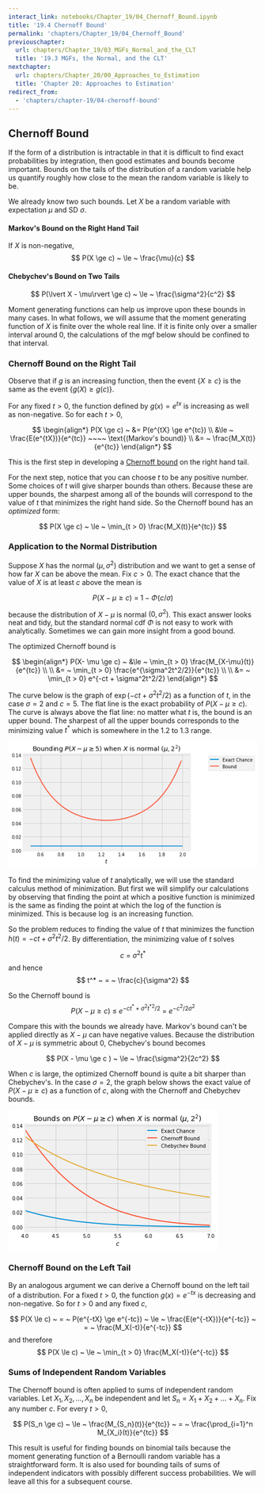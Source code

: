 ```yaml
---
interact_link: notebooks/Chapter_19/04_Chernoff_Bound.ipynb
title: '19.4 Chernoff Bound'
permalink: 'chapters/Chapter_19/04_Chernoff_Bound'
previouschapter:
  url: chapters/Chapter_19/03_MGFs_Normal_and_the_CLT
  title: '19.3 MGFs, the Normal, and the CLT'
nextchapter:
  url: chapters/Chapter_20/00_Approaches_to_Estimation
  title: 'Chapter 20: Approaches to Estimation'
redirect_from:
  - 'chapters/chapter-19/04-chernoff-bound'
---
```


## Chernoff Bound

If the form of a distribution is intractable in that it is difficult to find exact probabilities by integration, then good estimates and bounds become important. Bounds on the tails of the distribution of a random variable help us quantify roughly how close to the mean the random variable is likely to be. 

We already know two such bounds. Let $X$ be a random variable with expectation $\mu$ and SD $\sigma$.

#### Markov's Bound on the Right Hand Tail
If $X$ is non-negative, 
$$
P(X \ge c) ~  \le ~ \frac{\mu}{c}
$$

#### Chebychev's Bound on Two Tails
$$
P(\lvert X - \mu\rvert \ge c) ~ \le ~ \frac{\sigma^2}{c^2}
$$

Moment generating functions can help us improve upon these bounds in many cases. In what follows, we will assume that the moment generating function of $X$ is finite over the whole real line. If it is finite only over a smaller interval around 0, the calculations of the mgf below should be confined to that interval.

### Chernoff Bound on the Right Tail
Observe that if $g$ is an increasing function, then the event $\{ X \ge c \}$ is the same as the event $\{ g(X) \ge g(c)\}$. 

For any fixed $t > 0$, the function defined by $g(x) = e^{tx}$ is increasing as well as non-negative. So for each $t > 0$,

$$
\begin{align*}
P(X \ge c) ~ &= P(e^{tX} \ge e^{tc}) \\
&\le ~ \frac{E(e^{tX})}{e^{tc}} ~~~~ \text{(Markov's bound)} \\
&= ~ \frac{M_X(t)}{e^{tc}}
\end{align*}
$$

This is the first step in developing a [Chernoff bound](https://en.wikipedia.org/wiki/Chernoff_bound) on the right hand tail. 

For the next step, notice that you can choose $t$ to be any positive number. Some choices of $t$ will give sharper bounds than others. Because these are upper bounds, the sharpest among all of the bounds will correspond to the value of $t$ that minimizes the right hand side. So the Chernoff bound has an *optimized* form:

$$
P(X \ge c) ~ \le ~ \min_{t > 0} \frac{M_X(t)}{e^{tc}}
$$

### Application to the Normal Distribution

Suppose $X$ has the normal $(\mu, \sigma^2)$ distribution and we want to get a sense of how far $X$ can be above the mean. Fix $c > 0$. The exact chance that the value of $X$ is at least $c$ above the mean is

$$
P(X - \mu \ge c) ~ = ~ 1 - \Phi(c/\sigma)
$$

because the distribution of $X - \mu$ is normal $(0, \sigma^2)$. This exact answer looks neat and tidy, but the standard normal cdf $\Phi$ is not easy to work with analytically. Sometimes we can gain more insight from a good bound.

The optimized Chernoff bound is

$$
\begin{align*}
P(X- \mu \ge c) ~ &\le ~ \min_{t > 0} \frac{M_{X-\mu}(t)}{e^{tc}} \\ \\
&= ~ \min_{t > 0} \frac{e^{\sigma^2t^2/2}}{e^{tc}} \\ \\
&= ~ \min_{t > 0} e^{-ct + \sigma^2t^2/2}
\end{align*}
$$

The curve below is the graph of $\exp(-ct + \sigma^2t^2/2)$ as a function of $t$, in the case $\sigma = 2$ and $c = 5$. The flat line is the exact probability of $P(X - \mu \ge c)$. The curve is always above the flat line: no matter what $t$ is, the bound is an upper bound. The sharpest of all the upper bounds corresponds to the minimizing value $t^*$ which is somewhere in the 1.2 to 1.3 range.





![png](../../images/chapters/Chapter_19/04_Chernoff_Bound_4_0.png)


To find the minimizing value of $t$ analytically, we will use the standard calculus method of minimization. But first we will simplify our calculations by observing that finding the point at which a positive function is minimized is the same as finding the point at which the log of the function is minimized. This is because $\log$ is an increasing function.

So the problem reduces to finding the value of $t$ that minimizes the function $h(t) = -ct + \sigma^2t^2/2$. By differentiation, the minimizing value of $t$ solves

$$
c ~ = ~ \sigma^2 t^*
$$
and hence
$$
t^* ~ = ~ \frac{c}{\sigma^2}
$$

So the Chernoff bound is 
$$
P(X - \mu \ge c) ~ \le ~ e^{-ct^* + \sigma^2{t^*}^2/2} ~ = ~ e^{-c^2/2\sigma^2}
$$

Compare this with the bounds we already have. Markov's bound can't be applied directly as $X - \mu$ can have negative values. Because the distribution of $X - \mu$ is symmetric about 0, Chebychev's bound becomes

$$
P(X - \mu \ge c ) ~ \le ~ \frac{\sigma^2}{2c^2}
$$

When $c$ is large, the optimized Chernoff bound is quite a bit sharper than Chebychev's. In the case $\sigma = 2$, the graph below shows the exact value of $P(X - \mu \ge c)$ as a function of $c$, along with the Chernoff and Chebychev bounds.





![png](../../images/chapters/Chapter_19/04_Chernoff_Bound_6_0.png)


### Chernoff Bound on the Left Tail
By an analogous argument we can derive a Chernoff bound on the left tail of a distribution. For a fixed $t > 0$, the function $g(x) = e^{-tx}$ is decreasing and non-negative. So for $t > 0$ and any fixed $c$,

$$
P(X \le c) ~ = ~ P(e^{-tX} \ge e^{-tc}) ~ \le ~ \frac{E(e^{-tX})}{e^{-tc}}
~ = ~ \frac{M_X(-t)}{e^{-tc}}
$$
and therefore
$$
P(X \le c) ~ \le ~ \min_{t > 0} \frac{M_X(-t)}{e^{-tc}}
$$

### Sums of Independent Random Variables
The Chernoff bound is often applied to sums of independent random variables. Let $X_1, X_2, \ldots, X_n$ be independent and let $S_n = X_1 + X_2 + \ldots + X_n$. Fix any number $c$. For every $t > 0$,

$$
P(S_n \ge c) ~ \le ~ \frac{M_{S_n}(t)}{e^{tc}} ~ = ~ \frac{\prod_{i=1}^n M_{X_i}(t)}{e^{tc}}
$$

This result is useful for finding bounds on binomial tails because the moment generating function of a Bernoulli random variable has a straightforward form. It is also used for bounding tails of sums of independent indicators with possibly different success probabilities. We will leave all this for a subsequent course.
